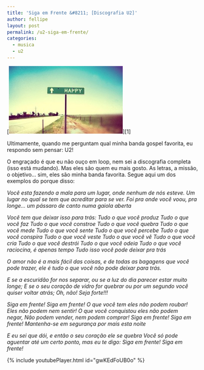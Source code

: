 ```yaml
---
title: 'Siga em Frente &#8211; [Discografia U2]'
author: fellipe
layout: post
permalink: /u2-siga-em-frente/
categories:
  - musica
  - u2
---
```

[<img alt="siga-em-frente" src="/img/posts/2014/06/siga-em-frente-300x178.jpg"  />][1]

<span style="font-size: 1em;">Ultimamente, quando me perguntam qual minha banda gospel favorita, eu respondo sem pensar: U2!</span>

O engraçado é que eu não ouço em loop, nem sei a discografia completa (isso está mudando). Mas eles são quem eu mais gosto. As letras, a missão, o objetivo&#8230; sim, eles são minha banda favorita. Segue aqui um dos exemplos do porque disso:

*Você esta fazendo a mala para um lugar, onde nenhum de nós esteve.*
*Um lugar no qual se tem que acreditar para se ver.*
*Foi pra onde você voou, pra longe&#8230; um pássaro de canto numa gaiola aberta*

*Você tem que deixar isso para trás:*
*Tudo o que você produz*
*Tudo o que você faz*
*Tudo o que você constroe*
*Tudo o que você quebra*
*Tudo o que você mede*
*Tudo o que você sente*
*Tudo o que você percebe*
*Tudo o que você conspira*
*Tudo o que você veste*
*Tudo o que você vê*
*Tudo o que você cria*
*Tudo o que você destrói*
*Tudo o que você odeia
Tudo o que você raciocina, é apenas tempo
*Tudo isso você pode deixar pra trás**

*O amor não é a mais fácil das coisas, e de todas as bagagens que você pode trazer, ele é tudo o que você não pode deixar para trás.*

*E se a escuridão for nos separar, ou se a luz do dia parecer estar muito longe;*
*E se o seu coração de vidro for quebrar ou por um segundo você quiser voltar atrás;*
*Oh, não! Seja forte!!!*

*Siga em frente! Siga em frente!*
*O que você tem eles não podem roubar! Eles não podem nem sentir!*
*O que você conquistou eles não podem negar, Não podem vender, nem podem comprar!*
*Siga em frente! Siga em frente! Mantenha-se em segurança por mais esta noite*

*E eu sei que dói, e então o seu coração ele se quebra*
*Você só pode aguentar até um certo ponto, mas eu te digo:*
*Siga em frente! Siga em frente!*

{% include youtubePlayer.html id="gwKEdFoUB0o" %}
